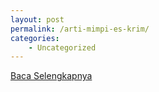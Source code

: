 ```yaml
---
layout: post
permalink: /arti-mimpi-es-krim/
categories:
    - Uncategorized
---
```


[Baca Selengkapnya](/03)